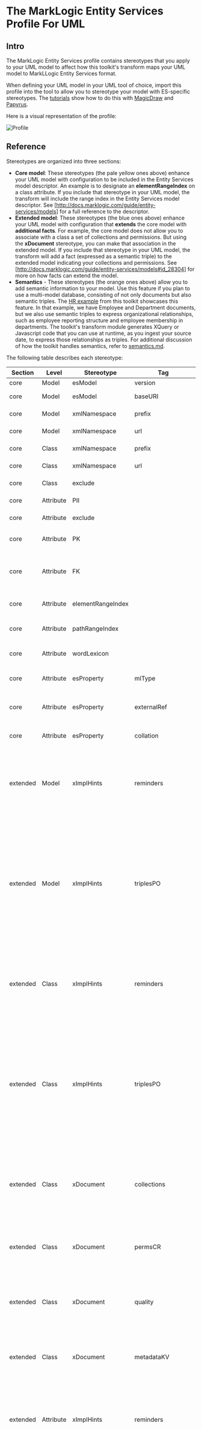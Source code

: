 # The MarkLogic Entity Services Profile For UML

## Intro
The MarkLogic Entity Services profile contains stereotypes that you apply to your UML model to affect how this toolkit's transform maps your UML model to MarkLLogic Entity Services format. 

When defining your UML model in your UML tool of choice, import this profile into the tool to allow you to stereotype your model with ES-specific stereotypes. The [tutorials](../tutorials) show how to do this with [MagicDraw](../tutorials/magicdraw_model_edit.md) and [Papyrus](../tutorials/papyrus_model_edit.md).

Here is a visual representation of the profile:

![Profile](../umlProfile/magicdraw/profile.png)

## Reference
Stereotypes are organized into three sections: 
- **Core model**: These stereotypes (the pale yellow ones above) enhance your UML model with configuration to be included in the Entity Services model descriptor. An example is to designate an **elementRangeIndex** on a class attribute. If you include that stereotype in your UML model, the transform will include the range index in the Entity Services model descriptor. See [http://docs.marklogic.com/guide/entity-services/models] for a full reference to the descriptor.
- **Extended model**: These stereotypes (the blue ones above) enhance your UML model with configuration that **extends** the core model with **additional facts**. For example, the core model does not allow you to associate with a class a set of collections and permissions. But using the **xDocument** stereotype, you can make that association in the extended model. If you include that stereotype in your UML model, the transform will add a fact (expressed as a semantic triple) to the extended model indicating your collections and permissions. See [http://docs.marklogic.com/guide/entity-services/models#id_28304] for more on how facts can extend the model.
- **Semantics** - These stereotypes (the orange ones above) allow you to add semantic information to your model. Use this feature if you plan to use a multi-model database, consisting of not only documents but also semantic triples. The [HR example](../examples/hr) from this toolkit showcases this feature. In that example, we have Employee and Department documents, but we also use semantic triples to express organizational relationships, such as employee reporting structure and employee membership in departments. The toolkit's transform module generates XQuery or Javascript code that you can use at runtime, as you ingest your source date, to express those relationships as triples. For additional discussion of how the toolkit handles semantics, refer to [semantics.md](semantics.md). 

The following table describes each stereotype:

|Section|Level|Stereotype|Tag|"Musical" Type|Cardinality|Mapping To Entity Services|
|---|---|---|---|---|---|---|
|core|Model|esModel|version|string|1|Entity Services model version|
|core|Model|esModel|baseURI|string|0..1|Entity Services model base URI. If omitted, transform uses default.|
|core|Model|xmlNamespace|prefix|string|1|Entity Services XML namespace prefix for all entities|
|core|Model|xmlNamespace|url|string|1|Entity Services XML namespace URL for all entities|
|core|Class|xmlNamespace|prefix|string|1|Entity Services XML namespace prefix for that entity. Overrides model-level.|
|core|Class|xmlNamespace|url|string|1|Entity Services XML namespace URL for that entity. Overrides model-level.|
|core|Class|exclude||||Transform will not include entity corresponding to this class.|
|core|Attribute|PII||||Mark this attribute as personally identifiable information.|
|core|Attribute|exclude||||Transform will not include entity property corresponding to this attribute.|
|core|Attribute|PK||||The property corresponding to this attribute is the one and only primary key of the entity.|
|core|Attribute|FK||||The attribute refers to another class, but the corresponding property's type will be the corresponding entity's primary key type rather than an internal reference.|
|core|Attribute|elementRangeIndex||||The property corresponding to this attribute is added to the list of element range indexes for the entity.|
|core|Attribute|pathRangeIndex||||The property corresponding to this attribute is added to the list of path range indexes for the entity.|
|core|Attribute|wordLexicon||||The property corresponding to this attribute is added to the list of word lexicons for the entity.|
|core|Attribute|esProperty|mlType|string|0..1|The property corresponding to this attribute will have the specified type. This overrides the UML type.|
|core|Attribute|esProperty|externalRef|string|0..1|The property corresponding to this attribute will be an external reference with the specified value. Use the ES ref format.|
|core|Attribute|esProperty|collation|string|0..1|The string property corresponding to this attribute will have the specified collation.|
|extended|Model|xImplHints|reminders|string|0..*|This adds a reminder fact indicating that your model has the specified reminders. The reminder is the object of the semantic fact and is recorded in the fact as a string literal. The contents of the reminder can be just text (a "note to self") or can contain embedded code that you can evaluate at runtime. The contents are up to you.|
|extended|Model|xImplHints|triplesPO|CSV iri,istring|0..*|This adds a fact about your model. What is that fact? Well, you get to decide what the predicate and object are. You specify them in tags. You can specify multiple triplePO values; for each the transform creates a fact indicating that the model for the specified predicate has the specified object. In "triplePO", P means predicate, O means object. You specify PO as a CSV string. P is a fully-qualified or prefixed IRI known at design time. O can be either an IRI (fully-qualified or prefixed) or a string literal. If it is an IRI, it must be known at design time. If it is a string literal, it's like the reminder hint: it can be loose text or executable code.|
|extended|Class|xImplHints|reminders|string|0..*|This adds a reminder fact indicating that your class has the specified reminders. The reminder is the object of the semantic fact and is recorded in the fact as a string literal. The contents of the reminder can be just text (a "note to self") or can contain embedded code that you can evaluate at runtime. The contents are up to you.|
|extended|Class|xImplHints|triplesPO|CSV iri,istring|0..*|This adds a fact about your class. What is that fact? Well, you get to decide what the predicate and object are. You specify them in tags. You can specify multiple triplePO values; for each the transform creates a fact indicating that the class for the specified predicate has the specified object. In "triplePO", P means predicate, O means object. You specify PO as a CSV string. P is a fully-qualified or prefixed IRI known at design time. O can be either an IRI (fully-qualified or prefixed) or a string literal. If it is an IRI, it must be known at design time. If it is a string literal, it's like the reminder hint: it can be loose text or executable code.|
|extended|Class|xDocument|collections|xstring|0..*|This adds a fact indicating that the class contains the specified collections. The tag type is xstring, which means you specify the collections statically (as a fixed string) or dynamically (as the value of an attribute or even code). The transform's code generator uses this fact during generation of the writer module.|
|extended|Class|xDocument|permsCR|CSV string,string|0..*|This adds a fact indicating that the class contains the specified capability-role permissions. Currently these values must be fixed strings; they can't be dynamic.  The transform's code generator uses this fact during generation of the writer module.|
|extended|Class|xDocument|quality|int|0..1|This adds a fact indicating that the class has, for scoring purposes, the specified quality. Currently this value must be a static integer; it can't be dynamic. The transform's code generator uses this fact during generation of the writer module.|
|extended|Class|xDocument|metadataKV|string|0..*|This adds a fact indicating that the class contains the specified key-vlaue metadata pairs. Currently these values must be fixed strings; they can't be dynamic.  The transform's code generator uses this fact during generation of the writer module.|
|extended|Attribute|xImplHints|reminders|string|0..*|This adds a reminder fact indicating that your attribute has the specified reminders. The reminder is the object of the semantic fact and is recorded in the fact as a string literal. The contents of the reminder can be just text (a "note to self") or can contain embedded code that you can evaluate at runtime. The contents are up to you.|
|extended|Attribute|xImplHints|triplesPO|CSV iri,istring|0..*|This adds a fact about your attribute. What is that fact? Well, you get to decide what the predicate and object are. You specify them in tags. You can specify multiple triplePO values; for each the transform creates a fact indicating that the attribute for the specified predicate has the specified object. In "triplePO", P means predicate, O means object. You specify PO as a CSV string. P is a fully-qualified or prefixed IRI known at design time. O can be either an IRI (fully-qualified or prefixed) or a string literal. If it is an IRI, it must be known at design time. If it is a string literal, it's like the reminder hint: it can be loose text or executable code.|
|extended|Attribute|xCalculated|concat|xstring|0..*|This adds a fact indicating that the value of your attribute is the concatenation of the values indicated in the concat tag. Your attribute's type should be either string or IRI; if it is IRI, the concat (when all the components are combined) should evaluate to a valid IRI. Each term in the concat can be either a static or dyanmic string.|
|extended|Attribute|xURI||||This adds a fact indicating that value of the attribute functions as the URI of an instance of the class. This stereotype has no tag. If you wish to specify how the URI is constructed, stereotype the same attribute as concat and build the URI that way. The transform's code generator uses this fact during generation of the writer module.|
|extended|Attribute|xBizKey||||This adds a fact indicating that the attribute is a business key of the class.|
|extended|Attribute|xHeader|field|xstring|1|This adds a fact indicating that this attribute should be added to the envelope header. The name of the header field is given by the tag "field", which can be a static name or dynamically evaluated. The value of the header field is the value of the attribute. The transform's code generator uses this fact during generation of the headers module.|
|semantic|Model|semPrefixes|prefixesPU|CSV string,string|1..*|Here you define prefixes of IRIs that you refer to in the other semantic stereotypes. In the tag prefixesPU, you write each prefix as a comma-separated string of prefix and URL. You can define multiple prefixes. You don't need to define common prefixes like owl, rdf, foaf; for a complete list of pre-defined prefixes, see <http://docs.marklogic.com/sem:prefixes>.|
|semantic|Class|semType|types|iri|1..*|Here you specify the RDF types that document instances of the class belong to. This stereotype is used by the tranform's code generator to build the triples section of the document envelope. For each type you specify in the types tag, the generator creates a triple SPO, where S is the semIRI of the instance, P is the rdf:type predicate, and O is the specified semantic type. You can specify the as fully-qualified or prefixed.|
|semantic|Class|semFacts|facts_sPO|CSV xiany?,xiany,xiany|1..*|This experimental stereotype allows you to build arbitrary triples for a document instance of your class. The transform's code generator adds these triples to the document envelope. You can add as many facts as you like. For each, the tag facts_sPO specifies the subject, predicate, and object of the triple. The subject is optional; if you omit it, the subject is the semIRI of the class. All values can be either static or dynamic. The [JokeBook example](../examples/jokeBook) shows the use of this stereotype.|
|semantic|Attribute|semIRI||||Here you specify the IRI of a document instance of this class. This attribute can have either a string or an IRI type. The IRI is the value of this attribute.  Typically the IRI is dynamic, dependent on other attributes in the class. You can use the xCalculated stereotype to build the IRI dynamically. The transform's semantic code generator uses the semIRI value to build triples at runtime.|
|semantic|Attribute|semLabel||||Here you specify the English RDFS label of a document instance of this class. The label is the value of this attribute. This attribute's type should be string. If you need more flexibility in labelling (e.g, French RDFS label, SKOS labels), use semFacts.|
|semantic|Attribute|semProperty|predicate|iri|1|Here you specify a semantic property of the document instance of your class. The transform's code generator adds a triple, expressing this property, to the document envelope. The subject of the property is the semIRI of your document instance; you must designate one of the attributes as semIRI. As for the predicate of the property, you specify that in the predicate tag. The object of the property is the value of the attribute unless you define qualifiedObject_sPO. Assuming you don't define qualifiedObject_sPO, the value is either a literal or an IRI. It is an IRI if the attribute's type is IRI or if the attribute is a reference to another object; if it is a reference to another object, that object's class must have a semIRI.  If the attribute's type is string, boolean, real, or integer, the object of the triple is a literal of that type.|
|semantic|Attribute|semProperty|qualifiedObject_sPO|CSV xipany?,xipany,xipany|0..*|If you define this tag, the object of the semantic property is a qualified object, or a set of triples that describes the complex structure of the object. Use this when your property needs a qualified relation pattern. The way it works is as follows: the transform's code generator assigns as the object of the property a blank node. In your tag, you specify one or more predicate/object combinations for that blank node. The blank node itself is just a placeholder; what the stereotype is stating is that the document instance of the class has a property whose object is a thing that can be described with the specified predicates and objects. The tag is qualifiedObject_sPO. It is a CSV of predicate-object. You can also specify subject-object-predicate if your subject is something other than the blank node. The [JokeBook example](../examples/jokeBook) shows the use of this experimental stereotype.|

## UML Top-Level Stereotypes: Model vs Package
In UML, a model can contain packages. A class can belong directly to the model or it can belong to a package within the model. In mapping UML to ES, this toolkit treats all classes as belonging directly to the model. It ignores the internal package structure of the model. 

Hence, never stereotype at the package level! Always stereotype at the model level! Model stereotypes documented above include: esModel (which defines the model's base URI and version); xmlNamespace; xImplHints; and semPrefixes. Always define these at the model level!

Also, the toolkit requires class names to be unique over the whole model. Although UML allows you to define classes with the same name belonging to different packages, the toolkit will flag this as an error; it will not attempt to map a class whose name is the same as another class it has already mapped.

Suppose you define your UML model as follows:

- Model M (With esModel defined)
	* Class 1 
	* Package 1 (With esModel overridden. Oh oh! Toolkit will ignore.)
		* Class 2 
	* Package 2 
		* Class 2 (Oh oh! Toolkit ignores because it saw class with same name in Package 1.)
		* Class 3 

The toolkit produces an ES model defined as follows:
- Model-level definition based on Model M stereotypes. Ignores Package 1 stereotypes
- Classes:
	* Class 1
	* Class 2 (from Package 1, but ignores Package 2)
	* Class 3

## Musical Types
The stereotype tags follow the "musical" grammar. "Musical" stands for MarkLogic UML Stereotype IRI and Concat language. Here are the types:

- string - An unquoted string literal whose value is fixed at design time. 
- int - An integer (unquoted)
- iri - An unquoted string designating a semantic IRI whose value is fixed at design time. You can write it in two forms: fully-qualified IRI (http://xmlns.com/foaf/0.1/Person) or prefixed IRI (foaf:Person). If your prefix is not well-known, you should declare it using the semPrefixes stereotype. For a list of well-known prefixes, refer to <http://docs.marklogic.com/sem.prefixes>.
- istring - An IRI or a string. If it is unquoted, it is considered an IRI and must follow the Musical iri type syntax. If it is quoted, it is considered a string; the transform will remove the outer quotes.
- xstring: A static or dynamic string. Accepted forms:
	- $attribute(A) - The value of attribute A from the same class.
	- $xqy(xquery code) - The value resulting from execution of the code.
	- $sjs(server-side javascript code) - The value resulting from execution of the code. 
	- any unquoted string - resulting in a string
	- any quoted string - resulting in a string with the outer quotes preserved
- xiany - A static or dynamic IRI, string, integer, or boolean. Accepted forms:
	- $attribute(A) - The value of attribute A from the same class.
	- $xqy(xquery code) - The value resulting from execution of the code.
	- $sjs(server-side javascript code) - The value resulting from execution of the code. 
	- $iri - The IRI of the instance
	- $iri(I) - A fixed IRI in fully-qualified or prefixed form
	- unquoted string that converts to an integer - integer
	- unquoted string that converts to a boolean - boolean
	- unquoted string that converts to a real - real
	- unquoted string in the form of a prefixed IRI - IRI
	- unquoted string that is NOT in the form of the above - will treat like an IRI
	- quoted string - string with outer quotes removed
- xipany - A static or dynamic IRI, string, integer, or boolean used for semantics involving relationships between classes. Accepted forms:
	- $sattribute(A) - The value of attribute A from the source class.
	- $tattribute(A) - The value of attribute A from the target class.
	- $xqy(xquery code) - The value resulting from execution of the code.
	- $sjs(server-side javascript code) - The value resulting from execution of the code. 
	- $iri - The IRI of the source instance
	- $iri(I) - A fixed IRI in fully-qualified or prefixed form
	- $value - The value of the relationship's attribute.
	- unquoted string that converts to an integer - integer
	- unquoted string that converts to a boolean - boolean
	- unquoted string that converts to a real - real
	- unquoted string in the form of a prefixed IRI - IRI
	- unquoted string that is NOT in the form of the above - will treat like an IRI
	- quoted string - string with outer quotes removed

For CSVs, use the usual CSV grammar:
- Delimit terms with a comma. Example a,b
- If a term contains a comma, enclose it in double quotes. Example a,"b, c, and d"
- If a term contains a double quote in its text, enclose the term in double quotes. Escape the double quote by adding another double quote before it. Example: a,"b, c, and ""my favorite"" d" 

IMPORTANT NOTE: $xqy() and $sjs() are NOT supported currently. This is future functionality.

## Static vs Dynamic Tags
The stereotype's tags enable you to decorate your model with information that affects your model and runtime document instances based on the model. Your tags can be static (i.e., resolved at the model-creation time) or dynamic (i.e., not known until creation of the document intstance). Here are the toolkit's rules on static vs. dynamic:

- Every tag in a core model stereotype must be static. This content must be finalized at the time of generating the ES model.
- In the extended model stereotypes, every PREDICATE must be static. The content must be finalized at the time of generated the extended ES facts.
- In the extended model stereotypes, an OBJECT can be dynamic unless it's an IRI. If it's an IRI, the tranform must resolve the IRI prior to generating the extended fact. 
- In the semantic stereotypes, semTypes and semProperty.predicate are static. If you need dynamic types and properties, use semFacts instead.
- In the semantic stereotypes, the semIRI and semLabel are dynamic.

## Inheritance of Stereotypes
One issue in which we need to clearly set the rules is the inheritance of stereotypes from a superclass to a subclass. If class B refers to class A using a generalization relationship, B inherits the attributes of A. But does B also inherit the stereotypes of those attributes? And what of the class-level stereotypes? Does B inherit the class-level stereotypes of A?

Let's start with attributes. If superclass A defines attribute X, subclass B inherits attribute X with all of its stereotypes. If B does an OVERRIDE and specifies X as one of its attributes, B uses its own definition of X; B's attribute X does NOT inherit the stereotypes of A's attribute X. 

This can have significant consequences. For example, if X is stereotyped as PK in A but not in B, then X is NOT the primary key of B. Overriding the attribute has removed the primary key from B. If B wants a primary key, it needs to stereotype some other attribute as PK.  

On the other hand, suppose B leaves attribute X alone, inheriting it from A without overriding it. If B then adds a new attribute Y, which is not present in A, and stereotypes Y as PK, then B has TWO primary keys: X and Y. This is a problem; at most one primary key is permitted in a class.

Worse, suppose A has class-level stereotype semTypes and its attribute Z is stereotyped semIRI. Suppose B overrides attribute Z and, as a result, NONE OF ITS attributes is stereotyped as semIRI. This leads to a problem. B inherits the semantic types of A but has no IRI field; there is no way to specify triples indicating that instances of B have the RDF types specified by semTypes. 

Overriding inherited stereotyped attributes requires care. You usually DON'T NEED TO DO IT. When you do, don't shoot yourself in the foot.

As for class-level stereotypes, B inherits most, but not all, stereotypes from A. When B applies to itself a stereotype it inherits from A, in some cases the effect is to ADD to A's defintiion. In others the effect is to OVERRIDE/REPLACE A's definition.

The following table summarizes how the transform resolves class stereotype inheritance.

|Section|Stereotype|Inheritance Behavior|Who's Watching|
|---|---|---|---|
|core|xmlNamespace|Inherited but subclass can override it by defining the same stereotype.|UML-to-ES generator|
|core|exclude|Not inherited. The superclass is excluded, but subclasses are by default included. The [movies example](../examples/movies) shows the utility of using the superclass merely to define common attributes. In that example the superclass, Contributor, is excluded from the ES model. Its subclasses -- PersonContributor and CompanyContributor -- are included and inherit the attributes of Contributor.|UML-to-ES generator|
|extended|xImplHints|Not inherited. Hints are part of the extended model and used only in comment blocks and by code generators. Whoever's watching can apply the hints to subclasses if it deems appropriate.|Your code/code generator.|
|extended|xDocument|Inherited. If subclass also defines this stereotype it is ADDING. To have the subclass REPLACE/OVERRIDE rather than ADD, it should drop a hint.|DHF code generator. Your code generator or code.|
|sem|semTypes|Inherited. If subclass also defines this stereotype it is ADDING. To have the subclass REPLACE/OVERRIDE rather than ADD, it should drop a hint.|DHF code generator. Your code generator or code.|
|sem|semFacts|Inherited. If the subclass also defines this stereotype, it is ADDING.|DHF code generator. Your code generator or code.|
